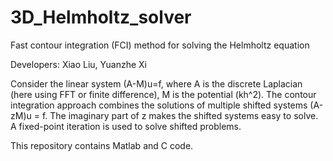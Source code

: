 # 3D_Helmholtz_solver

Fast contour integration (FCI) method for solving the Helmholtz equation

Developers: Xiao Liu, Yuanzhe Xi

Consider the linear system (A-M)u=f, where A is the discrete Laplacian (here using FFT or finite difference), M is the potential (kh^2). The contour integration approach combines the solutions of multiple shifted systems (A-zM)u = f. The imaginary part of z makes the shifted systems easy to solve. A fixed-point iteration is used to solve shifted problems.

This repository contains Matlab and C code.
